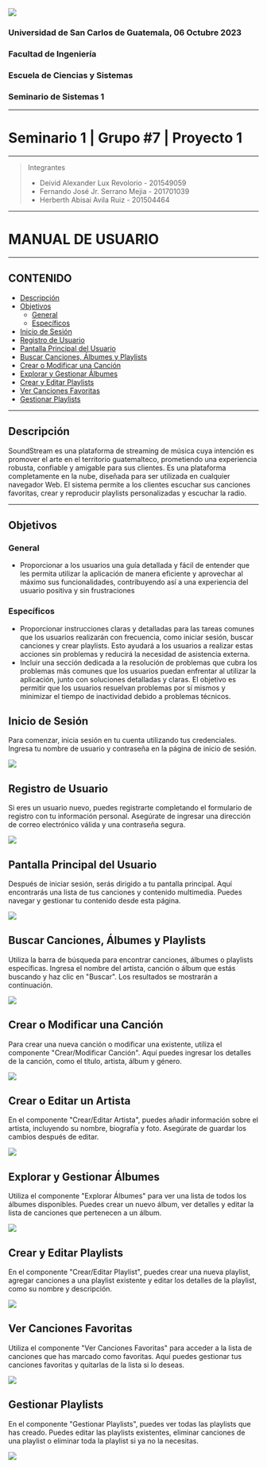 <img src='./img/logo.png' background='white'>

### Universidad de San Carlos de Guatemala, 06 Octubre 2023
### Facultad de Ingeniería
### Escuela de Ciencias y Sistemas
### Seminario de Sistemas 1

---
# Seminario 1 | Grupo #7 | Proyecto 1
---

> Integrantes
> - Deivid Alexander Lux Revolorio - 201549059
> - Fernando José Jr. Serrano Mejia  -   201701039
> - Herberth Abisai Avila Ruiz   -    201504464

---
# MANUAL DE USUARIO
---
## CONTENIDO
* [Descripción](#descripción)
* [Objetivos](#objetivos)
    * [General](#general)
    * [Específicos](#específicos) 
* [Inicio de Sesión](#inicio-de-Sesión)
* [Registro de Usuario](#registro-de-Usuario)
* [Pantalla Principal del Usuario](#principal)
* [Buscar Canciones, Álbumes y Playlists](#canciones-album-playlist)
* [Crear o Modificar una Canción](#crear-Modificar-una-Canción)
* [Explorar y Gestionar Álbumes](#albums)
* [Crear y Editar Playlists](#playlist)
* [Ver Canciones Favoritas](#favoritos)
* [Gestionar Playlists](#gestionar-playlist)
<!-- toc! -->

---

## Descripción
SoundStream es una plataforma de streaming de música cuya intención es promover el arte en el territorio guatemalteco, prometiendo una experiencia robusta, confiable y amigable para sus clientes. Es una plataforma completamente en la nube, diseñada para ser utilizada en cualquier navegador Web. El sistema permite a los clientes escuchar sus canciones favoritas, crear y reproducir playlists personalizadas y escuchar la radio.

---

## Objetivos
### General
* Proporcionar a los usuarios una guía detallada y fácil de entender que les permita utilizar la aplicación de manera eficiente y aprovechar al máximo sus funcionalidades, contribuyendo así a una experiencia del usuario positiva y sin frustraciones
### Específicos
* Proporcionar instrucciones claras y detalladas para las tareas comunes que los usuarios realizarán con frecuencia, como iniciar sesión, buscar canciones y crear playlists. Esto ayudará a los usuarios a realizar estas acciones sin problemas y reducirá la necesidad de asistencia externa.
* Incluir una sección dedicada a la resolución de problemas que cubra los problemas más comunes que los usuarios puedan enfrentar al utilizar la aplicación, junto con soluciones detalladas y claras. El objetivo es permitir que los usuarios resuelvan problemas por sí mismos y minimizar el tiempo de inactividad debido a problemas técnicos.

## Inicio de Sesión
Para comenzar, inicia sesión en tu cuenta utilizando tus credenciales. Ingresa tu nombre de usuario y contraseña en la página de inicio de sesión.

<img src='./img/semi1_login.png'>

## Registro de Usuario
Si eres un usuario nuevo, puedes registrarte completando el formulario de registro con tu información personal. Asegúrate de ingresar una dirección de correo electrónico válida y una contraseña segura.

<img src='./img/semi1_registro.png'>

## Pantalla Principal del Usuario
Después de iniciar sesión, serás dirigido a tu pantalla principal. Aquí encontrarás una lista de tus canciones y contenido multimedia. Puedes navegar y gestionar tu contenido desde esta página.

<img src='./img/semi1_inicio.png'>

## Buscar Canciones, Álbumes y Playlists
Utiliza la barra de búsqueda para encontrar canciones, álbumes o playlists específicas. Ingresa el nombre del artista, canción o álbum que estás buscando y haz clic en "Buscar". Los resultados se mostrarán a continuación.

<img src='./img/semi1_canciones.png'>

## Crear o Modificar una Canción
Para crear una nueva canción o modificar una existente, utiliza el componente "Crear/Modificar Canción". Aquí puedes ingresar los detalles de la canción, como el título, artista, álbum y género.

<img src='./img/semi1_crearcancion.png'>

## Crear o Editar un Artista
En el componente "Crear/Editar Artista", puedes añadir información sobre el artista, incluyendo su nombre, biografía y foto. Asegúrate de guardar los cambios después de editar.

<img src='./img/semi1_crearartista.png'>

## Explorar y Gestionar Álbumes
Utiliza el componente "Explorar Álbumes" para ver una lista de todos los álbumes disponibles. Puedes crear un nuevo álbum, ver detalles y editar la lista de canciones que pertenecen a un álbum.

<img src='./img/semi1_crearalbum.png'>

## Crear y Editar Playlists
En el componente "Crear/Editar Playlist", puedes crear una nueva playlist, agregar canciones a una playlist existente y editar los detalles de la playlist, como su nombre y descripción.

<img src='./img/semi1_crearplaylist.png'>

## Ver Canciones Favoritas
Utiliza el componente "Ver Canciones Favoritas" para acceder a la lista de canciones que has marcado como favoritas. Aquí puedes gestionar tus canciones favoritas y quitarlas de la lista si lo deseas.

<img src='./img/semi1_favoritos.png'>

## Gestionar Playlists
En el componente "Gestionar Playlists", puedes ver todas las playlists que has creado. Puedes editar las playlists existentes, eliminar canciones de una playlist o eliminar toda la playlist si ya no la necesitas.

<img src='./img/semi1_playlist.png'>

